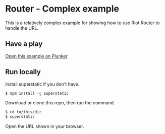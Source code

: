 # Router - Complex example

This is a relatively complex example for showing how to use Riot Router to handle the URL.

## Have a play

[Open this example on Plunker](https://riot.js.org/examples/plunker/?app=router-complex)

## Run locally

Install superstatic if you don't have.

```bash
$ npm install -g superstatic
```

Download or clone this repo, then run the command.

```bash
$ cd to/this/dir
$ superstatic
```

Open the URL shown in your browser.
